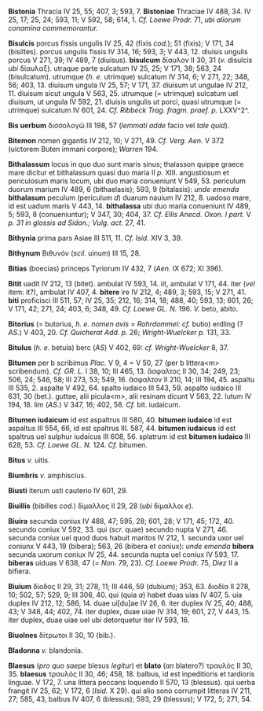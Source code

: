 **Bistonia** Thracia IV 25, 55; 407, 3; 593, 7. **Bistoniae** Thraciae
IV 488, 34. IV 25, 17; 25, 24; 593, 11; V 592, 58; 614, 1. *Cf. Loewe
Prodr.* 71, *ubi aliorum conamina commemorantur.*

**Bisulcis** porcus fissis ungulis IV 25, 42 (fixis *cod.*); 51 (fixis);
V 171, 34 (bisiltes). porcus ungulis fissis IV 314, 16; 593, 3; V 443,
12. diuisis ungulis porcus V 271, 39; IV 489, 7 (diuisus). **bisulcum**
δίαυλον II 30, 31 (*v.* disulcis *ubi* δίαυλαξ). utraque parte sulcatum
IV 25, 25; V 171, 38; 563, 24 (bisulcatum). utrumque (*h. e.* utrimque)
sulcatum IV 314, 6; V 271, 22; 348, 56; 403, 13. diuisum ungula IV 25,
57; V 171, 37. diuisum ut ungulae IV 212, 11. diuisum sicut ungula V
563, 25. utrumque (= utrimque) sulcatum uel diuisum, ut ungula IV 592,
21. diuisis ungulis ut porci, quasi utrumque (= utrimque) sulcatum IV
601, 24. *Cf. Ribbeck Trag. fragm. praef. p.* LXXV^2^.

**Bis uerbum** δισσολογῶ III 198, 57 (*lemmati adde* facio vel *tale
quid*).

**Bitemon** nomen gigantis IV 212, 10; V 271, 49. *Cf. Verg. Aen.* V 372
(uictorem Buten immani corpore); *Warren* 194.

**Bithalassum** locus in quo duo sunt maris sinus; thalasson quippe
graece mare dicitur et bithalassum quasi duo maria II *p.* XIII.
angustiosum et periculosum maris locum, ubi duo maria conueniunt V 549,
53. periculum duorum marium IV 489, 6 (bithaelasis); 593, 9 (bitalasis):
*unde emenda* **bithalasum** peculum (periculum *d*) duarum nauium IV
212, 8. uadoso mare, id est uadum maris V 443, 14. **bithalassa** ubi
duo maria conueniunt IV 489, 5; 593, 8 (conueniuntur); V 347, 30; 404,
37. *Cf. Ellis Anecd. Oxon. I part.* V *p. 31 in glossis ad Sidon.;
Vulg. act.* 27, 41.

**Bithynia** prima pars Asiae III 511, 11. *Cf. Isid.* XIV 3, 39.

**Bithynum** Βιθυνόν (*scil.* uinum) III 15, 28.

**Bitias** (boecias) princeps Tyriorum IV 432, 7 (*Aen.* IX 672; XI
396).

**Bitit** uadit IV 212, 13 (bitet). ambulat IV 593, 14. iit, ambulat V
171, 44. iter (*vel* item: it?), ambulat IV 407, 4. **bitere** ire IV
212, 4; 489, 3; 593, 15; V 271, 41. **biti** proficisci III 511, 57; IV
25, 35; 212, 16; 314, 18; 488, 40; 593, 13; 601, 26; V 171, 42; 271, 24;
403, 6; 348, 49. *Cf. Loewe GL. N.* 196. *V.* beto, abito.

**Bitorius** (= butorius, *h. e. nomen avis = Rohrdommel: cf.* butio)
erdling (? *AS.*) V 403, 20. *Cf. Quicherat Add. p.* 26;
*Wright-Wuelcker p.* 131, 33.

**Bitulus** (*h. e.* betula) berc (*AS*) V 402, 69: *cf.
Wright-Wuelcker* 8, 37.

**Bitumen** per b scribimus *Plac.* V 9, 4 = V 50, 27 (per b
littera\<m\> scribendum). *Cf. GR. L.* I 38, 10; III 465, 13. ἄσφαλτος
II 30, 34; 249, 23; 506, 24; 546, 58; III 273, 53; 549, 16. ἄσφαλτον II
210, 14; III 194, 45. aspaltu III 535, 2. aspalte V 492, 64. spalto
iudaico III 543, 59. aspalto iudaico III 631, 30 (bet.). guttae, alii
picula\<m\>, alii resinam dicunt V 563, 22. lutum IV 194, 18. lim
(*AS.*) V 347, 16; 402, 58. *Cf.* bit. iudaicum.

**Bitumen iudaicum** id est aspaltrus III 580, 40. **bitumen iudaico**
id est aspaltus III 554, 66, id est spaltrus III. 587, 44. **bitumen
iudaicus** id est spaltrus uel sulphur iudaicus III 608, 56. splatrum id
est **bitumen iudaico** III 628, 53. *Cf. Loewe GL. N.* 124. *Cf.*
bitumen.

**Bitus** *v.* uitis.

**Biumbris** *v.* amphiscius.

**Biusti** iterum usti cauterio IV 601, 29.

**Biuillis** (bibilles *cod.*) δίμαλλος II 29, 28 (*ubi* δίμαλλοι
*e*).

**Biuira** secunda coniux IV 488, 47; 595, 28; 601, 28; V 171, 45; 172,
40. secundo coniux V 592, 33. qui (*scr.* quae) secundo nupta V 271, 46.
secunda coniux uel quod duos habuit maritos IV 212, 1. secunda uxor uel
coniunx V 443, 19 (bibera); 563, 26 (bibera et coniux): *unde emenda*
**bibera** secunda uxorum coniux IV 25, 44. secunda nupta uel coniux IV
593, 17. **biberas** uiduas V 638, 47 (*= Non.* 79, 23). *Cf. Loewe
Prodr.* 75, *Diez* II a bifiera.

**Biuium** δίοδος II 29, 31; 278, 11; III 446, 59 (dubium); 353, 63.
διοδία II 278, 10; 502, 57; 529, 9; III 306, 40. qui (quia *a*) habet
duas uias IV 407, 5. uia duplex IV 212, 12; 586, 14. duae ui[du]ae IV
26, 6. iter duplex IV 25, 40; 488, 43; V 348, 44; 402, 74. iter duplex,
duae uiae IV 314, 19; 601, 27, V 443, 15. iter duplex, duae uiae uel ubi
detorquetur iter IV 593, 16.

**Biuolnes** δίτρωτοι II 30, 10 (bib.).

**Bladonna** *v.* blandonia.

**Blaesus** (*pro quo saepe* blesus *legitur*) et **blato** (*an*
blatero?) τραυλός II 30, 35. **blaesus** τραυλός II 30, 46; 458, 18.
balbus, id est inpeditioris et tardioris linguae. V 172, 7. una littera
peccans loquendo II 570, 13 (blessus). qui uerba frangit IV 25, 62; V
172, 6 (*Isid.* X 29). qui alio sono corrumpit litteras IV 211, 27; 585,
43, balbus IV 407, 6 (blessus); 593, 29 (blessus); V 172, 5; 271, 54.
